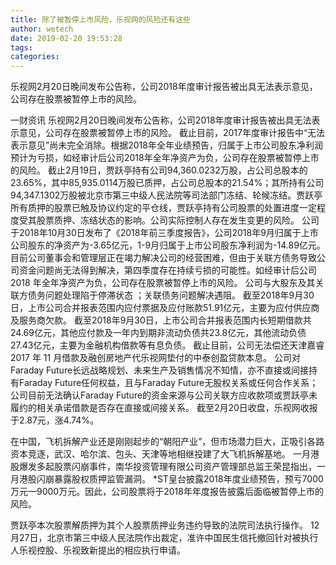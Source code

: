 ```yaml
---
title: 除了被暂停上市风险，乐视网的风险还有这些
author: wetech
date: 2019-02-20 19:53:28
tags: 
categories: 
---
```

乐视网2月20日晚间发布公告称，公司2018年度审计报告被出具无法表示意见，公司存在股票被暂停上市的风险。
<!-- more -->
一财资讯
乐视网2月20日晚间发布公告称，公司2018年度审计报告被出具无法表示意见，公司存在股票被暂停上市的风险。
截止目前，2017年度审计报告中“无法表示意见”尚未完全消除。根据2018年全年业绩预告，归属于上市公司股东净利润预计为亏损，如经审计后公司2018年全年净资产为负，公司存在股票被暂停上市的风险。
截止2月19日，贾跃亭持有公司94,360.0232万股，占公司总股本的23.65%，其中85,935.0114万股已质押，占公司总股本的21.54%；其所持有公司94,347.1302万股被北京市第三中级人民法院等司法部门冻结、轮候冻结。贾跃亭所有质押的股票已触及协议约定的平仓线，贾跃亭持有公司股票的处置进度一定程度受其股票质押、冻结状态的影响。公司实际控制人存在发生变更的风险。
公司于2018年10月30日发布了《2018年前三季度报告》，公司2018年9月归属于上市公司股东的净资产为-3.65亿元，1-9月归属于上市公司股东净利润为-14.89亿元。目前公司董事会和管理层正在竭力解决公司的经营困难，但由于关联方债务导致公司资金问题尚无法得到解决，第四季度存在持续亏损的可能性。如经审计后公司 2018 年全年净资产为负，公司存在股票被暂停上市的风险。
公司与大股东及其关联方债务问题处理陷于停滞状态 ；关联债务问题解决遇阻。
截至2018年9月30日，上市公司合并报表范围内应付票据及应付账款51.91亿元，主要为应付供应商及服务商欠款。
截至2018年9月30日，上市公司合并报表范围内长短期借款共24.69亿元，其他应付款及一年内到期非流动负债共23.8亿元，其他流动负债27.43亿元，主要为金融机构借款等有息负债。
截止目前，公司无法偿还天津嘉睿 2017 年 11 月借款及融创房地产代乐视网垫付的中泰创盈贷款本息。
公司对Faraday Future长远战略规划、未来生产及销售情况不知情，亦不直接或间接持有Faraday Future任何权益，且与Faraday Future无股权关系或任何合作关系；公司目前无法确认Faraday Future的资金来源与公司关联方应收款项或贾跃亭未履约的相关承诺借款是否存在直接或间接关系。
截至2月20日收盘，乐视网收报于2.87元，涨4.74%。
 
 
在中国，飞机拆解产业还是刚刚起步的“朝阳产业”，但市场潜力巨大，正吸引各路资本竞逐，武汉、哈尔滨、包头、天津等地相继投建了大飞机拆解基地。
一月港股爆发多起股票闪崩事件，南华投资管理有限公司资产管理部总监王荣昆指出，一月港股闪崩暴露股权质押监管漏洞。
*ST皇台披露2018年度业绩预告，预亏7000万元—9000万元。因此，公司股票将于2018年年度报告披露后面临被暂停上市的风险。
贾跃亭本次股票解质押为其个人股票质押业务违约导致的法院司法执行操作。
12月27日，北京市第三中级人民法院作出裁定，准许中国民生信托撤回针对被执行人乐视控股、乐视致新提出的相应执行申请。
